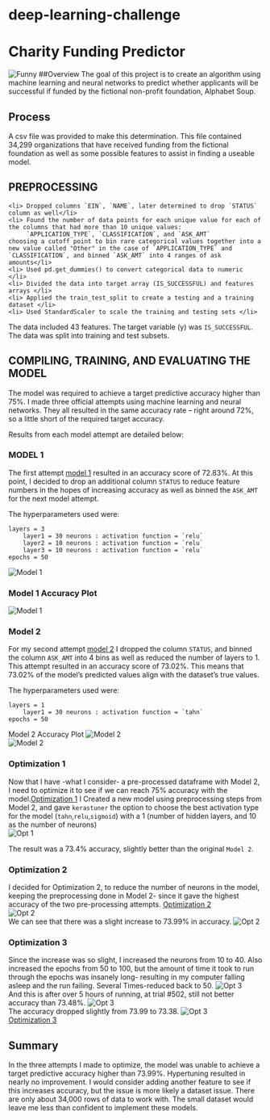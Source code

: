 # deep-learning-challenge
# Charity Funding Predictor
![Funny](Images/data.jpg)
##Overview
The goal of this project is to create an algorithm using machine learning and neural networks to predict whether applicants will be successful if funded by the fictional non-profit foundation, Alphabet Soup.


## Process

A csv file was provided to make this determination. This file contained 34,299 organizations that have received funding from the fictional foundation as well as some possible features to assist in finding a useable model.

## PREPROCESSING

    <li> Dropped columns `EIN`, `NAME`, later determined to drop `STATUS` column as well</li>
    <li> Found the number of data points for each unique value for each of the columns that had more than 10 unique values:
         `APPLICATION_TYPE`, `CLASSIFICATION`, and `ASK_AMT`
    choosing a cutoff point to bin rare categorical values together into a new value called "Other" in the case of `APPLICATION_TYPE` and `CLASSIFICATION`, and binned `ASK_AMT` into 4 ranges of ask amounts</li>
    <li> Used pd.get_dummies() to convert categorical data to numeric </li>
    <li> Divided the data into target array (IS_SUCCESSFUL) and features arrays </li>
    <li> Applied the train_test_split to create a testing and a training dataset </li>
    <li> Used StandardScaler to scale the training and testing sets </li>

The data included 43 features. The target variable (y) was `IS_SUCCESSFUL`. The data was split into training and test subsets.

## COMPILING, TRAINING, AND EVALUATING THE MODEL
The model was required to achieve a target predictive accuracy higher than 75%. I made three official attempts using machine learning and neural networks. They all resulted in the same accuracy rate – right around 72%, so a little short of the required target accuracy.

Results from each model attempt are detailed below:

### MODEL 1
The first attempt [model 1](Models/AlphabetSoupCharity_model_1.h5) resulted in an accuracy score of 72.83%. At this point, I decided to drop an additional column `STATUS` to reduce feature numbers in the hopes of increasing accuracy as well as binned the `ASK_AMT` for the next model attempt.

The hyperparameters used were:

    layers = 3
        layer1 = 30 neurons : activation function = `relu`
        layer2 = 10 neurons : activation function = `relu`
        layer3 = 10 neurons : activation function = `relu`
    epochs = 50
![Model 1](Images/Model1_layers.PNG)</br>
### Model 1 Accuracy Plot
![Model 1](Images/model1_acc_loss.PNG)

### Model 2
For my second attempt [model 2](Models/AlphabetSoupCharity_model_2.h5) I dropped the column `STATUS`, and binned the column `ASK_AMT` into 4 bins as well as reduced the number of layers to 1. This attempt resulted in an accuracy score of 73.02%. This means that 73.02% of the model’s predicted values align with the dataset’s true values.

The hyperparameters used were:

    layers = 1
        layer1 = 30 neurons : activation function = `tahn`
    epochs = 50

Model 2 Accuracy Plot
![Model 2](Images/Model2_layers.PNG)</br>
![Model 2](Images/Model2_acc_loss.PNG)</br>

### Optimization 1
Now that I have -what I consider- a pre-processed dataframe with Model 2, I need to optimize it to see if we can reach 75% accuracy with the model.[Optimization 1](Models/AlphabetSoupCharity_Optimization1.h5) I Created a new model using preprocessing steps from Model 2, and gave `kerastuner` the option to choose the best activation type for the model (`tahn`,`relu`,`sigmoid`) with a 1 (number of hidden layers, and 10 as the number of neurons)</br>
![Opt 1](Images/opt1_layers.PNG)</br>

The result was a 73.4% accuracy, slightly better than the original `Model 2`.

### Optimization 2
I decided for Optimization 2, to reduce the number of neurons in the model, keeping the preprocessing done in Model 2- since it gave the highest accuracy of the two pre-processing attempts.
[Optimization 2](Models/AlphabetSoupCharity_Optimization2.h5)</br>
![Opt 2](Images/opt2_layers.PNG)</br>
We can see that there was a slight increase to 73.99% in accuracy.
![Opt 2](Images/opt2_acc.PNG)</br>

### Optimization 3
Since the increase was so slight, I increased the neurons from 10 to 40. Also increased the epochs from 50 to 100, but the amount of time it took to run through the epochs was insanely long- resulting in my computer falling asleep and the run failing. Several Times-reduced back to 50. ![Opt 3](Images/opt3_layers.PNG)</br>
And this is after over 5 hours of running, at trial #502, still not better accuracy than 73.48%. ![Opt 3](Images/WastedTime.PNG)</br>
The accuracy dropped slightly from 73.99 to 73.38. ![Opt 3](Images/opt3_acc.PNG)</br>
[Optimization 3](Models/AlphabetSoupCharity_Optimization3.h5)</br>

## Summary

In the three attempts I made to optimize, the model was unable to achieve a target predictive accuracy higher than 73.99%. Hypertuning resulted in nearly no improvement. I would consider adding another feature to see if this increases accuracy, but the issue is more likely a dataset issue. There are only about 34,000 rows of data to work with. The small dataset would leave me less than confident to implement these models. 
